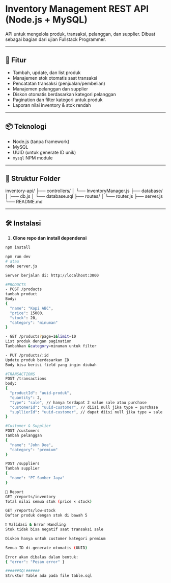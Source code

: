 # Inventory Management REST API (Node.js + MySQL)

API untuk mengelola produk, transaksi, pelanggan, dan supplier. Dibuat sebagai bagian dari ujian Fullstack Programmer.

---

## 🚀 Fitur

- Tambah, update, dan list produk
- Manajemen stok otomatis saat transaksi
- Pencatatan transaksi (penjualan/pembelian)
- Manajemen pelanggan dan supplier
- Diskon otomatis berdasarkan kategori pelanggan
- Pagination dan filter kategori untuk produk
- Laporan nilai inventory & stok rendah

---

## 📦 Teknologi

- Node.js (tanpa framework)
- MySQL
- UUID (untuk generate ID unik)
- `mysql` NPM module

---

## 📁 Struktur Folder
inventory-api/
├── controllers/
│ └── InventoryManager.js
├── database/
│ ├── db.js
│ └── database.sql
├── routes/
│ └── router.js
├── server.js
└── README.md


---

## 🛠️ Instalasi

1. **Clone repo dan install dependensi**
```bash
npm install

npm run dev
# atau
node server.js

Server berjalan di: http://localhost:3000

#PRODUCTS
- POST /products
tambah product
Body:
{
  "name": "Kopi ABC",
  "price": 15000,
  "stock": 20,
  "category": "minuman"
}

- GET /products?page=1&limit=10
List produk dengan pagination
Tambahkan &category=minuman untuk filter

- PUT /products/:id
Update produk berdasarkan ID
Body bisa berisi field yang ingin diubah

#TRANSACTIONS
POST /transactions
body:
{
  "productId": "uuid-produk",
  "quantity": 2,
  "type": "sale", // hanya terdapat 2 value sale atau purchase
  "customerId": "uuid-customer", // diisi null jika type = purchase
  "supllierId": "uuid-customer", // dapat diisi null jika type = sale
}

#Customer & Supplier
POST /customers
Tambah pelanggan
{
  "name": "John Doe",
  "category": "premium"
}

POST /suppliers
Tambah supplier
{
  "name": "PT Sumber Jaya"
}

🔹 Report
GET /reports/inventory
Total nilai semua stok (price × stock)

GET /reports/low-stock
Daftar produk dengan stok di bawah 5

❗ Validasi & Error Handling
Stok tidak bisa negatif saat transaksi sale

Diskon hanya untuk customer kategori premium

Semua ID di-generate otomatis (UUID)

Error akan dibalas dalam bentuk:
{ "error": "Pesan error" }

######SQL######
Struktur Table ada pada file table.sql